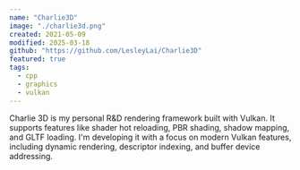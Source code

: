 ```yaml
---
name: "Charlie3D"
image: "./charlie3d.png"
created: 2021-05-09
modified: 2025-03-18
github: "https://github.com/LesleyLai/Charlie3D"
featured: true
tags:
  - cpp
  - graphics
  - vulkan
---
```


Charlie 3D is my personal R&D rendering framework built with Vulkan. It supports features like shader hot reloading, PBR shading, shadow mapping, and GLTF loading. I'm developing it with a focus on modern Vulkan features, including dynamic rendering, descriptor indexing, and buffer device addressing.
